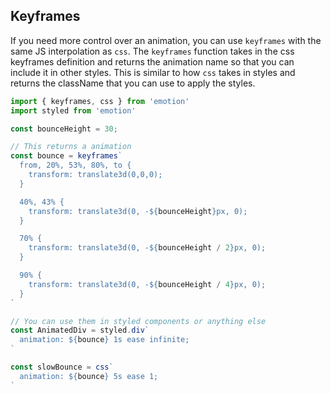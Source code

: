## Keyframes

If you need more control over an animation, you can use `keyframes` with the same JS interpolation as `css`.
The `keyframes` function takes in the css keyframes definition and returns the animation name so that you can include it in other styles. This is similar to how `css` takes in styles and returns the className that you can use to apply the styles.

```jsx
import { keyframes, css } from 'emotion'
import styled from 'emotion'

const bounceHeight = 30;

// This returns a animation
const bounce = keyframes`
  from, 20%, 53%, 80%, to {
    transform: translate3d(0,0,0);
  }

  40%, 43% {
    transform: translate3d(0, -${bounceHeight}px, 0);
  }

  70% {
    transform: translate3d(0, -${bounceHeight / 2}px, 0);
  }

  90% {
    transform: translate3d(0, -${bounceHeight / 4}px, 0);
  }
`

// You can use them in styled components or anything else
const AnimatedDiv = styled.div`
  animation: ${bounce} 1s ease infinite;
`

const slowBounce = css`
  animation: ${bounce} 5s ease 1;
`
```
